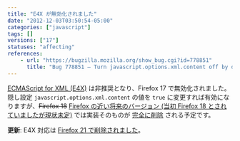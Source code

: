 ```yaml
---
title: "E4X が無効化されました"
date: "2012-12-03T03:50:54-05:00"
categories: ["javascript"]
tags: []
versions: ["17"]
statuses: "affecting"
references:
    - url: "https://bugzilla.mozilla.org/show_bug.cgi?id=778851"
      title: "Bug 778851 – Turn javascript.options.xml.content off by default"
---
```

[ECMAScript for XML (E4X)](https://developer.mozilla.org/docs/E4X) は非推奨となり、Firefox 17 で無効化されました。隠し設定 `javascript.options.xml.content` の値を `true` に変更すれば有効になりますが、<del>Firefox 18</del> <ins>Firefox の近い将来のバージョン (当初 Firefox 18 とされていましたが現状未定)</ins> では実装そのものが [完全に削除](https://bugzilla.mozilla.org/show_bug.cgi?id=788293) される予定です。

**更新**: E4X 対応は [Firefox 21 で削除されました](https://www.fxsitecompat.com/ja/docs/2013/e4x-support-has-been-completely-removed/)。
